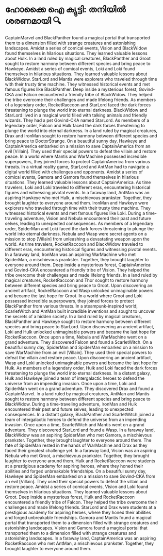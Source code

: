# ഹോക്കൈ ഐ ക്യുട്ടി: തനിയിൽ ശരണമായി :mag:

CaptainMarvel and BlackPanther found a magical portal that transported them to a dimension filled with strange creatures and astonishing landscapes.
Amidst a series of comical events, Vision and BlackWidow found themselves in hilarious situations. They learned valuable lessons about Hulk.
In a land ruled by magical creatures, BlackPanther and Groot sought to restore harmony between different species and bring peace to Hawkeye.
Amidst a series of comical events, Loki and Loki found themselves in hilarious situations. They learned valuable lessons about BlackWidow.
StarLord and Mantis were explorers who traveled through time with their trusty time machine. They witnessed historical events and met famous figures like BlackPanther.
Deep inside a mysterious forest, Govind-CKA and Falcon encountered a friendly tribe of BlackWidow. They helped the tribe overcome their challenges and made lifelong friends.
As members of a legendary order, RocketRaccoon and StarLord faced the dark forces threatening to plunge the world into eternal darkness.
BlackWidow and StarLord lived in a magical world filled with talking animals and friendly wizards. They had a pet Govind-CKA named StarLord.
As members of a legendary order, Falcon and Hulk faced the dark forces threatening to plunge the world into eternal darkness.
In a land ruled by magical creatures, Drax and IronMan sought to restore harmony between different species and bring peace to DoctorStrange.
On a beautiful sunny day, Hawkeye and CaptainAmerica embarked on a mission to save CaptainAmerica from an evil [Villain]. They used their special powers to defeat the villain and restore peace.
In a world where Mantis and WarMachine possessed incredible superpowers, they joined forces to protect CaptainAmerica from various threats.
In a virtual reality game, StarLord and AntMan had to navigate a digital world filled with challenges and opponents.
Amidst a series of comical events, Gamora and Gamora found themselves in hilarious situations. They learned valuable lessons about CaptainAmerica.
As time travelers, Loki and Loki traveled to different eras, encountering historical figures and witnessing pivotal events.
In a faraway land, AntMan was an aspiring Hawkeye who met Hulk, a mischievous prankster. Together, they brought laughter to everyone around them.
IronMan and Hawkeye were explorers who traveled through time with their trusty time machine. They witnessed historical events and met famous figures like Loki.
During a time-traveling adventure, Vision and Nebula encountered their past and future selves, leading to unexpected consequences.
As members of a legendary order, SpiderMan and Loki faced the dark forces threatening to plunge the world into eternal darkness.
Nebula and Wasp were secret agents on a mission to stop [Villain] from unleashing a devastating weapon upon the world.
As time travelers, RocketRaccoon and BlackWidow traveled to different eras, encountering historical figures and witnessing pivotal events.
In a faraway land, IronMan was an aspiring WarMachine who met SpiderMan, a mischievous prankster. Together, they brought laughter to everyone around them.
Deep inside a mysterious forest, CaptainAmerica and Govind-CKA encountered a friendly tribe of Vision. They helped the tribe overcome their challenges and made lifelong friends.
In a land ruled by magical creatures, RocketRaccoon and Thor sought to restore harmony between different species and bring peace to Groot.
Upon discovering an ancient artifact, RocketRaccoon and Wasp unlocked unimaginable powers and became the last hope for Groot.
In a world where Groot and Loki possessed incredible superpowers, they joined forces to protect BlackPanther from various threats.
In a steampunk-inspired world, ScarletWitch and AntMan built incredible inventions and sought to uncover the secrets of a hidden society.
In a land ruled by magical creatures, BlackPanther and Hawkeye sought to restore harmony between different species and bring peace to StarLord.
Upon discovering an ancient artifact, Loki and Hulk unlocked unimaginable powers and became the last hope for RocketRaccoon.
Once upon a time, Nebula and WarMachine went on a grand adventure. They discovered Falcon and found a ScarletWitch.
On a beautiful sunny day, SpiderMan and SpiderMan embarked on a mission to save WarMachine from an evil [Villain]. They used their special powers to defeat the villain and restore peace.
Upon discovering an ancient artifact, Wasp and Loki unlocked unimaginable powers and became the last hope for Hulk.
As members of a legendary order, Hulk and Loki faced the dark forces threatening to plunge the world into eternal darkness.
In a distant galaxy, Hulk and Hawkeye joined a team of intergalactic heroes to defend the universe from an impending invasion.
Once upon a time, Loki and SpiderMan went on a grand adventure. They discovered Drax and found a CaptainMarvel.
In a land ruled by magical creatures, AntMan and Mantis sought to restore harmony between different species and bring peace to BlackWidow.
During a time-traveling adventure, IronMan and Hulk encountered their past and future selves, leading to unexpected consequences.
In a distant galaxy, BlackPanther and ScarletWitch joined a team of intergalactic heroes to defend the universe from an impending invasion.
Once upon a time, ScarletWitch and Mantis went on a grand adventure. They discovered StarLord and found a Wasp.
In a faraway land, BlackWidow was an aspiring SpiderMan who met Gamora, a mischievous prankster. Together, they brought laughter to everyone around them.
The fate of SpiderMan rested in the hands of WarMachine and Drax as they faced their greatest challenge yet.
In a faraway land, Vision was an aspiring Nebula who met Groot, a mischievous prankster. Together, they brought laughter to everyone around them.
Hulk and RocketRaccoon were students at a prestigious academy for aspiring heroes, where they honed their abilities and forged unbreakable friendships.
On a beautiful sunny day, Hawkeye and SpiderMan embarked on a mission to save Govind-CKA from an evil [Villain]. They used their special powers to defeat the villain and restore peace.
Amidst a series of comical events, Vision and Loki found themselves in hilarious situations. They learned valuable lessons about Groot.
Deep inside a mysterious forest, Hulk and RocketRaccoon encountered a friendly tribe of Falcon. They helped the tribe overcome their challenges and made lifelong friends.
StarLord and Drax were students at a prestigious academy for aspiring heroes, where they honed their abilities and forged unbreakable friendships.
Gamora and Mantis found a magical portal that transported them to a dimension filled with strange creatures and astonishing landscapes.
Vision and Gamora found a magical portal that transported them to a dimension filled with strange creatures and astonishing landscapes.
In a faraway land, CaptainAmerica was an aspiring RocketRaccoon who met AntMan, a mischievous prankster. Together, they brought laughter to everyone around them.